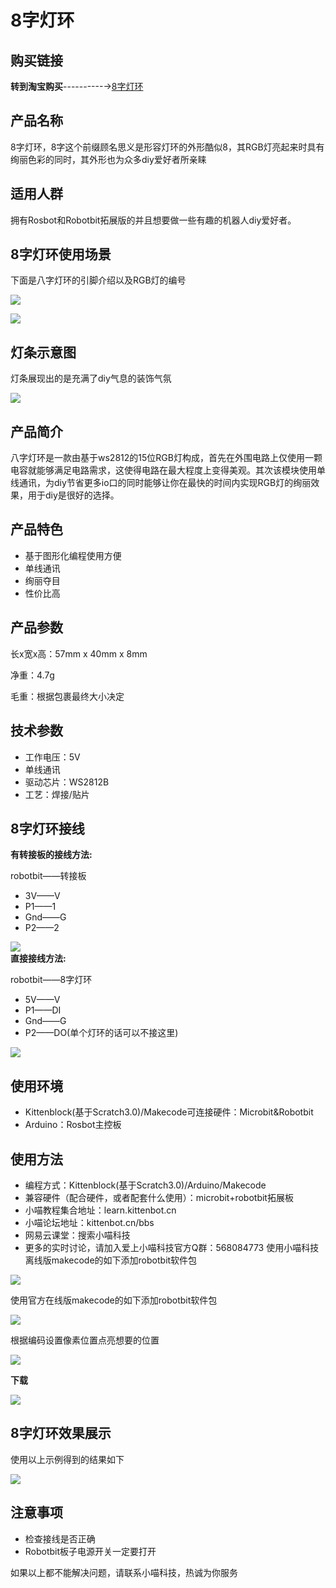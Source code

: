 # 8字灯环

## 购买链接

__转到淘宝购买__----------→[8字灯环](https://item.taobao.com/item.htm?spm=a1z10.3-c-s.w4002-17001215033.23.5803762e2zN2MZ&id=559762805967)

## 产品名称

8字灯环，8字这个前缀顾名思义是形容灯环的外形酷似8，其RGB灯亮起来时具有绚丽色彩的同时，其外形也为众多diy爱好者所亲睐

## 适用人群

拥有Rosbot和Robotbit拓展版的并且想要做一些有趣的机器人diy爱好者。

## 8字灯环使用场景

下面是八字灯环的引脚介绍以及RGB灯的编号  

![](./light/bianhao.png) 

![](./light/shiyitu.png)  

## 灯条示意图 

灯条展现出的是充满了diy气息的装饰气氛  

![](./light/dengtiaoxiaoguo.png)  

## 产品简介

八字灯环是一款由基于ws2812的15位RGB灯构成，首先在外围电路上仅使用一颗电容就能够满足电路需求，这使得电路在最大程度上变得美观。其次该模块使用单线通讯，为diy节省更多io口的同时能够让你在最快的时间内实现RGB灯的绚丽效果，用于diy是很好的选择。

## 产品特色

- 基于图形化编程使用方便
- 单线通讯
- 绚丽夺目
- 性价比高

## 产品参数

长x宽x高：57mm x 40mm x 8mm

净重：4.7g

毛重：根据包裹最终大小决定

## 技术参数

- 工作电压：5V
- 单线通讯
- 驱动芯片：WS2812B
- 工艺：焊接/贴片

## 8字灯环接线  

**有转接板的接线方法:**  
	    
robotbit——转接板  

- 3V——V  
- P1——1  
- Gnd——G  
- P2——2   

![](./light/zhuanjie.png)  
**直接接线方法:**  

robotbit——8字灯环  

- 5V——V
- P1——DI
- Gnd——G
- P2——DO(单个灯环的话可以不接这里)   

![](./light/zhilian.png)   

## 使用环境 

- Kittenblock(基于Scratch3.0)/Makecode可连接硬件：Microbit&Robotbit
- Arduino：Rosbot主控板


## 使用方法

- 编程方式：Kittenblock(基于Scratch3.0)/Arduino/Makecode
- 兼容硬件（配合硬件，或者配套什么使用）：microbit+robotbit拓展板
- 小喵教程集合地址：learn.kittenbot.cn
- 小喵论坛地址：kittenbot.cn/bbs
- 网易云课堂：搜索小喵科技
- 更多的实时讨论，请加入爱上小喵科技官方Q群：568084773
使用小喵科技离线版makecode的如下添加robotbit软件包   

![](./light/jiabao.png)  

使用官方在线版makecode的如下添加robotbit软件包  
 
![](./light/zaixian.png)   

根据编码设置像素位置点亮想要的位置  
 
![](./light/makecode.png)  

**下载**  

![](./light/xiazai.png)  
     
## 8字灯环效果展示
使用以上示例得到的结果如下  
  
![](./light/8zixiaoguo.png)   



## 注意事项 
    
- 检查接线是否正确   
- Robotbit板子电源开关一定要打开   
  
如果以上都不能解决问题，请联系小喵科技，热诚为你服务  